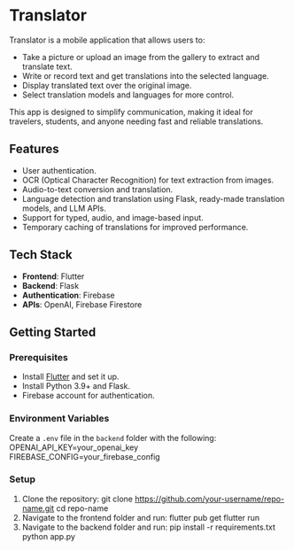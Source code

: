 # Translator

Translator is a mobile application that allows users to:
- Take a picture or upload an image from the gallery to extract and translate text.
- Write or record text and get translations into the selected language.
- Display translated text over the original image.
- Select translation models and languages for more control.

This app is designed to simplify communication, making it ideal for travelers, students, and anyone needing fast and reliable translations.

## Features
- User authentication.
- OCR (Optical Character Recognition) for text extraction from images.
- Audio-to-text conversion and translation.
- Language detection and translation using Flask, ready-made translation models, and LLM APIs.
- Support for typed, audio, and image-based input.
- Temporary caching of translations for improved performance.

## Tech Stack
- **Frontend**: Flutter
- **Backend**: Flask
- **Authentication**: Firebase
- **APIs**: OpenAI, Firebase Firestore

## Getting Started
### Prerequisites
- Install [Flutter](https://flutter.dev/docs/get-started/install) and set it up.
- Install Python 3.9+ and Flask.
- Firebase account for authentication.

### Environment Variables
Create a `.env` file in the `backend` folder with the following:
OPENAI_API_KEY=your_openai_key
FIREBASE_CONFIG=your_firebase_config

### Setup
1. Clone the repository:
   git clone https://github.com/your-username/repo-name.git
   cd repo-name
2. Navigate to the frontend folder and run:
   flutter pub get
   flutter run
3. Navigate to the backend folder and run:
   pip install -r requirements.txt
   python app.py


